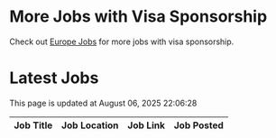 # More Jobs with Visa Sponsorship

Check out [Europe Jobs](https://github.com/sureshparimi/europejobs#latest-jobs) for more jobs with visa sponsorship.

# Latest Jobs

This page is updated at August 06, 2025 22:06:28

| Job Title | Job Location | Job Link | Job Posted |
| --- | --- | --- | --- |
